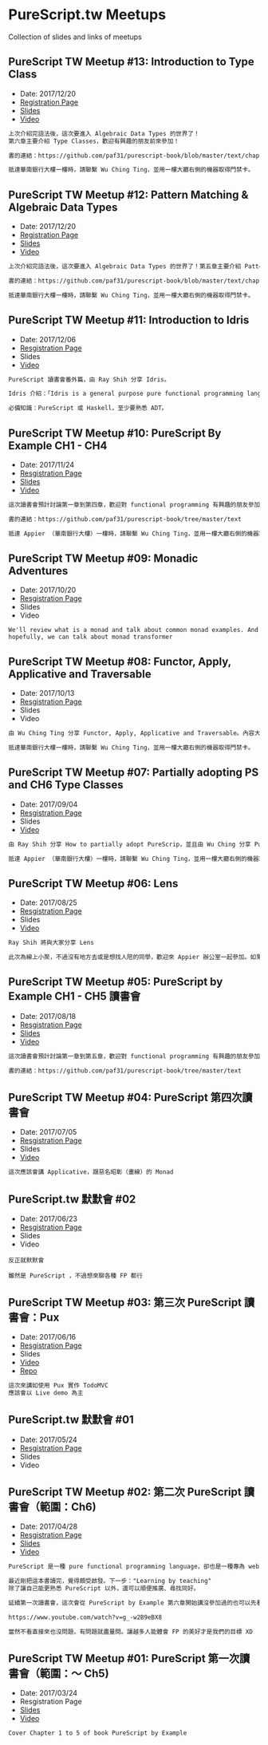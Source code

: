 # PureScript.tw Meetups

Collection of slides and links of meetups

## PureScript TW Meetup #13: Introduction to Type Class

* Date: 2017/12/20
* [Registration Page](https://www.facebook.com/events/152553418695902/)
* [Slides](https://speakerdeck.com/cybai/purescript-tw-meetup-number-13-introduction-to-type-class)
* [Video](https://youtu.be/EfPxnrciUdQ)

```md
上次介紹完語法後，這次要進入 Algebraic Data Types 的世界了！
第六章主要介紹 Type Classes，歡迎有興趣的朋友前來參加！

書的連結：https://github.com/paf31/purescript-book/blob/master/text/chapter6.md

抵達華南銀行大樓一樓時，請聯繫 Wu Ching Ting，並用一樓大廳右側的機器取得門禁卡。
```

## PureScript TW Meetup #12: Pattern Matching & Algebraic Data Types

* Date: 2017/12/20
* [Registration Page](https://www.facebook.com/events/199301420639980/)
* [Slides](https://speakerdeck.com/cybai/purescript-meetup-number-12)
* [Video](https://youtu.be/_axgs3WtBhA)

```md
上次介紹完語法後，這次要進入 Algebraic Data Types 的世界了！第五章主要介紹 Pattern Matching 及 ADT，歡迎有興趣的朋友前來參加！

書的連結：https://github.com/paf31/purescript-book/blob/master/text/chapter5.md

抵達華南銀行大樓一樓時，請聯繫 Wu Ching Ting，並用一樓大廳右側的機器取得門禁卡。
```

## PureScript TW Meetup #11: Introduction to Idris

* Date: 2017/12/06
* [Resgistration Page](https://www.facebook.com/events/373727023088041/)
* Slides
* [Video](https://www.youtube.com/watch?v=7ARWzXk4lbg)

```md
PureScript 讀書會番外篇，由 Ray Shih 分享 Idris。

Idris 介紹：「Idris is a general purpose pure functional programming language with dependent types. Dependent types allow types to be predicated on values, meaning that some aspects of a program’s behaviour can be specified precisely in the type.」

必備知識：PureScript 或 Haskell，至少要熟悉 ADT。
```

## PureScript TW Meetup #10: PureScript By Example CH1 - CH4

* Date: 2017/11/24
* [Resgistration Page](https://www.facebook.com/events/1928917914094853/)
* [Slides](https://speakerdeck.com/cybai/purescript-meetup-number-10)
* [Video](https://www.youtube.com/watch?v=gzzBqZ08iMk)

```md
這次讀書會預計討論第一章到第四章，歡迎對 functional programming 有興趣的朋友參加。因為是從第一章開始，所以沒有經驗也可以，但建議來之前先讀過書。

書的連結：https://github.com/paf31/purescript-book/tree/master/text

抵達 Appier （華南銀行大樓）一樓時，請聯繫 Wu Ching Ting，並用一樓大廳右側的機器取得門禁卡。
```

## PureScript TW Meetup #09: Monadic Adventures

* Date: 2017/10/20
* [Resgistration Page](https://www.facebook.com/events/175536106331341/)
* Slides
* Video

```
We'll review what is a monad and talk about common monad examples. And hopefully, we can talk about monad transformer
```

## PureScript TW Meetup #08: Functor, Apply, Applicative and Traversable

* Date: 2017/10/13
* [Resgistration Page](https://www.facebook.com/events/1965573623715802/)
* Slides
* Video

```md
由 Wu Ching Ting 分享 Functor, Apply, Applicative and Traversable。內容大約是 PureScript by Example CH 7 和 Learn You a Haskell CH 11。

抵達華南銀行大樓一樓時，請聯繫 Wu Ching Ting，並用一樓大廳右側的機器取得門禁卡。
```

## PureScript TW Meetup #07: Partially adopting PS and CH6 Type Classes

* Date: 2017/09/04
* [Resgistration Page](https://www.facebook.com/events/1952222518353089/)
* Slides
* [Video](https://www.youtube.com/watch?v=rZAS_X-0qV4)

```md
由 Ray Shih 分享 How to partially adopt PureScrip，並且由 Wu Ching 分享 PureScript by Example CH6 - Type Classes

抵達 Appier （華南銀行大樓）一樓時，請聯繫 Wu Ching Ting，並用一樓大廳右側的機器取得門禁卡。
```

## PureScript TW Meetup #06: Lens

* Date: 2017/08/25
* [Resgistration Page](https://www.facebook.com/events/302604686873003/)
* Slides
* [Video](https://www.youtube.com/watch?v=ZHw3sciGq6s)

```md
Ray Shih 將與大家分享 Lens

此次為線上小聚，不過沒有地方去或是想找人陪的同學，歡迎來 Appier 辦公室一起參加。如果要來 Appier，事先告知 Wu Ching Ting 就可以了。
```

## PureScript TW Meetup #05: PureScript by Example CH1 - CH5 讀書會

* Date: 2017/08/18
* [Resgistration Page](https://www.facebook.com/events/357064568059476/)
* [Slides](https://www.slideshare.net/mnfshih/purescript-tutorial-1)
* [Video](https://www.facebook.com/groups/PureScript.tw/permalink/1820247728286047/)

```md
這次讀書會預計討論第一章到第五章，歡迎對 functional programming 有興趣的朋友參加。因為是從第一章開始，所以沒有經驗也可以，但建議來之前先讀過書。

書的連結：https://github.com/paf31/purescript-book/tree/master/text
```

## PureScript TW Meetup #04: PureScript 第四次讀書會

* Date: 2017/07/05
* [Resgistration Page](https://www.facebook.com/events/397721377289594/)
* Slides
* [Video](https://www.youtube.com/watch?v=sgmUdKlHAfc)

```md
這次應該會講 Applicative，跟惡名昭彰（畫線）的 Monad
```

## PureScript.tw 默默會 #02

* Date: 2017/06/23
* [Resgistration Page](https://www.facebook.com/events/310778459376180/)
* Slides
* Video

```
反正就默默會

雖然是 PureScript ，不過想來聊各種 FP 都行
```

## PureScript TW Meetup #03: 第三次 PureScript 讀書會：Pux

* Date: 2017/06/16
* [Resgistration Page](https://www.facebook.com/events/1595521943791406/)
* Slides
* [Video](https://www.facebook.com/events/270554746748919/permalink/284458755358518/)
* [Repo](https://github.com/rayshih/pux-todomvc)

```md
這次來講如使用 Pux 實作 TodoMVC
應該會以 Live demo 為主
```

## PureScript.tw 默默會 #01

* Date: 2017/05/24
* [Resgistration Page](https://www.facebook.com/events/242159469597851/)
* Slides
* Video

## PureScript TW Meetup #02: 第二次 PureScript 讀書會（範圍：Ch6)

* Date: 2017/04/28
* [Resgistration Page](https://www.facebook.com/events/1909383499340262/)
* [Slides](https://speakerdeck.com/rayshih/purescript-dot-tw-meetup-2-tutorial-2)
* [Video](https://www.youtube.com/watch?v=uoWZi5W6PqU)

```md
PureScript 是一種 pure functional programming language，卻也是一種專為 web (JS environment）開發的程式語言。

最近剛把這本書讀完，覺得頗受啟發。下一步："Learning by teaching"
除了讓自己能更熟悉 PureScript 以外，還可以順便推廣、尋找同好。

延續第一次讀書會，這次會從 PureScript by Example 第六章開始講沒參加過的也可以先看上次讀書會的錄影

https://www.youtube.com/watch?v=g_-w2B9eBX8

當然不看直接來也沒問題，有問題就盡量問。讓越多人能體會 FP 的美好才是我們的目標 XD
```

## PureScript TW Meetup #01: PureScript 第一次讀書會（範圍：～ Ch5)

* Date: 2017/03/24
* Resgistration Page
* [Slides](https://www.slideshare.net/mnfshih/purescript-tutorial-1)
* [Video](https://www.youtube.com/watch?v=g_-w2B9eBX8)

```md
Cover Chapter 1 to 5 of book PureScript by Example
```
